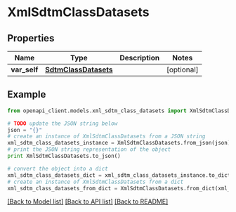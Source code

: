 # XmlSdtmClassDatasets


## Properties
Name | Type | Description | Notes
------------ | ------------- | ------------- | -------------
**var_self** | [**SdtmClassDatasets**](SdtmClassDatasets.md) |  | [optional] 

## Example

```python
from openapi_client.models.xml_sdtm_class_datasets import XmlSdtmClassDatasets

# TODO update the JSON string below
json = "{}"
# create an instance of XmlSdtmClassDatasets from a JSON string
xml_sdtm_class_datasets_instance = XmlSdtmClassDatasets.from_json(json)
# print the JSON string representation of the object
print XmlSdtmClassDatasets.to_json()

# convert the object into a dict
xml_sdtm_class_datasets_dict = xml_sdtm_class_datasets_instance.to_dict()
# create an instance of XmlSdtmClassDatasets from a dict
xml_sdtm_class_datasets_from_dict = XmlSdtmClassDatasets.from_dict(xml_sdtm_class_datasets_dict)
```
[[Back to Model list]](../README.md#documentation-for-models) [[Back to API list]](../README.md#documentation-for-api-endpoints) [[Back to README]](../README.md)


